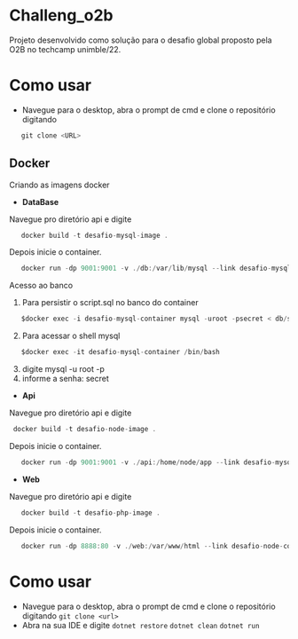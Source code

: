 # Challeng_o2b
Projeto desenvolvido como solução para o desafio global proposto pela O2B no techcamp unimble/22.

# Como usar
* Navegue para o desktop, abra o prompt de cmd e clone o repositório digitando
```csharp
   git clone <URL>
```
## Docker
Criando as imagens docker

* **DataBase**
 
 Navegue pro diretório api e digite
 ```csharp
    docker build -t desafio-mysql-image .
 ```
 Depois inicie o container.
 ```csharp
    docker run -dp 9001:9001 -v ./db:/var/lib/mysql --link desafio-mysql-container --name desafio-node-container desafio-node-image 
 ```
 Acesso ao banco
 1) Para persistir o script.sql no banco do container
 ```csharp
    $docker exec -i desafio-mysql-container mysql -uroot -psecret < db/script.sql  
 ```
 2) Para acessar o shell mysql
 ```csharp
    $docker exec -it desafio-mysql-container /bin/bash 
 ```
 3) digite mysql -u root -p 
 4) informe a senha: secret
 

* **Api**

Navegue pro diretório api e digite
 ```csharp
  docker build -t desafio-node-image .
 ```
 Depois inicie o container.
 ```csharp
    docker run -dp 9001:9001 -v ./api:/home/node/app --link desafio-mysql-container --name desafio-node-container desafio-node-image 
 ```
 
 * **Web**

 Navegue pro diretório api e digite
 ```csharp
    docker build -t desafio-php-image .
 ```
 Depois inicie o container.
 ```csharp
    docker run -dp 8888:80 -v ./web:/var/www/html --link desafio-node-container --name desafio-php-container desafio-php-image 
 ```


# Como usar
* Navegue para o desktop, abra o prompt de cmd e clone o repositório digitando `git clone <url>`
* Abra na sua IDE e digite `dotnet restore` `dotnet clean` `dotnet run`






